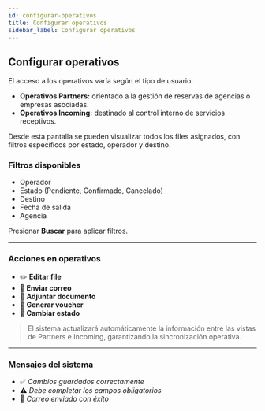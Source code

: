 ```yaml
---
id: configurar-operativos
title: Configurar operativos
sidebar_label: Configurar operativos
---
```


## Configurar operativos

El acceso a los operativos varía según el tipo de usuario:

- **Operativos Partners:** orientado a la gestión de reservas de agencias o empresas asociadas.
- **Operativos Incoming:** destinado al control interno de servicios receptivos.

Desde esta pantalla se pueden visualizar todos los files asignados, con filtros específicos por estado, operador y destino.

<!-- ![Operativos](/img/operaciones/configuracion/operativos.png) -->

### Filtros disponibles
- Operador  
- Estado (Pendiente, Confirmado, Cancelado)  
- Destino  
- Fecha de salida  
- Agencia  

Presionar **Buscar** para aplicar filtros.

---

### Acciones en operativos

- ✏️ **Editar file**  
- 📩 **Enviar correo**  
- 📎 **Adjuntar documento**  
- 📄 **Generar voucher**  
- 🔄 **Cambiar estado**

> El sistema actualizará automáticamente la información entre las vistas de Partners e Incoming, garantizando la sincronización operativa.

---

### Mensajes del sistema

- ✅ *Cambios guardados correctamente*  
- ⚠️ *Debe completar los campos obligatorios*  
- 📨 *Correo enviado con éxito*
